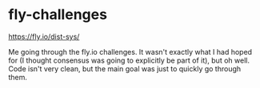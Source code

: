 # fly-challenges
https://fly.io/dist-sys/

Me going through the fly.io challenges. It wasn't exactly what I had hoped for (I thought consensus was going to explicitly be part of it), but oh well.
Code isn't very clean, but the main goal was just to quickly go through them.